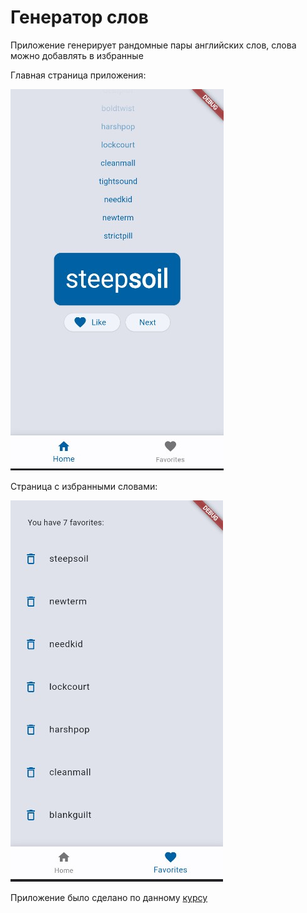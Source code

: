 # Генератор слов

Приложение генерирует рандомные пары английских слов, слова можно добавлять в избранные


Главная страница приложения:


![Главная страница приложения](./images/MainPage.jpg "Главная страница приложения")


Страница с избранными словами:


![Страница с избранными словами](./images/FavoritesPage.jpg "Страница с избранными словами")


Приложение было сделано по данному [курсу](https://codelabs.developers.google.com/codelabs/flutter-codelab-first)
